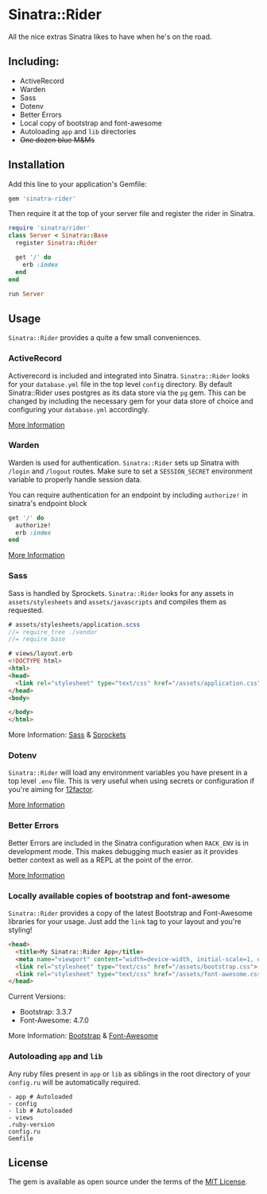 # Sinatra::Rider

All the nice extras Sinatra likes to have when he's on the road.

## Including:

- ActiveRecord
- Warden
- Sass
- Dotenv
- Better Errors
- Local copy of bootstrap and font-awesome
- Autoloading `app` and `lib` directories
- ~~One dozen blue M&Ms~~

## Installation

Add this line to your application's Gemfile:

```ruby
gem 'sinatra-rider'
```

Then require it at the top of your server file and register the rider in Sinatra.

```ruby
require 'sinatra/rider'
class Server < Sinatra::Base
  register Sinatra::Rider

  get '/' do
    erb :index
  end
end

run Server
```

## Usage

`Sinatra::Rider` provides a quite a few small conveniences.

### ActiveRecord

Activerecord is included and integrated into Sinatra. `Sinatra::Rider` looks for your `database.yml` file in the top level `config` directory. By default Sinatra::Rider uses postgres as its data store via the `pg` gem. This can be changed by including the necessary gem for your data store of choice and configuring your `database.yml` accordingly.

[More Information](https://github.com/janko-m/sinatra-activerecord)

### Warden

Warden is used for authentication. `Sinatra::Rider` sets up Sinatra with `/login` and `/logout` routes. Make sure to set a `SESSION_SECRET` environment variable to properly handle session data.

You can require authentication for an endpoint by including `authorize!` in sinatra's endpoint block

```ruby
get '/' do
  authorize!
  erb :index
end
```

[More Information](https://github.com/jsmestad/sinatra_warden)

### Sass

Sass is handled by Sprockets. `Sinatra::Rider` looks for any assets in `assets/stylesheets` and `assets/javascripts` and compiles them as requested.

```scss
# assets/stylesheets/application.scss
//= require_tree ./vendor
//= require base
```

```html
# views/layout.erb
<!DOCTYPE html>
<html>
<head>
  <link rel="stylesheet" type="text/css" href="/assets/application.css">
</head>
<body>

</body>
</html>
```

More Information: [Sass](http://sass-lang.com/) & [Sprockets](https://github.com/rails/sprockets)

### Dotenv

`Sinatra::Rider` will load any environment variables you have present in a top level `.env` file. This is very useful when using secrets or configuration if you're aiming for [12factor](https://12factor.net/).

[More Information](https://github.com/bkeepers/dotenv)

### Better Errors

Better Errors are included in the Sinatra configuration when `RACK_ENV` is in development mode. This makes debugging much easier as it provides better context as well as a REPL at the point of the error.


[More Information](https://github.com/charliesome/better_errors)

### Locally available copies of bootstrap and font-awesome

`Sinatra::Rider` provides a copy of the latest Bootstrap and Font-Awesome libraries for your usage. Just add the `link` tag to your layout and you're styling!

```html
<head>
  <title>My Sinatra::Rider App</title>
  <meta name="viewport" content="width=device-width, initial-scale=1, user-scalable=no">
  <link rel="stylesheet" type="text/css" href="/assets/bootstrap.css">
  <link rel="stylesheet" type="text/css" href="/assets/font-awesome.css">
</head>
```

Current Versions:
- Bootstrap: 3.3.7
- Font-Awesome: 4.7.0

More Information: [Bootstrap](https://getbootstrap.com/) & [Font-Awesome](http://fontawesome.io/)

### Autoloading `app` and `lib`

Any ruby files present in `app` or `lib` as siblings in the root directory of your `config.ru` will be automatically required.

```
- app # Autoloaded
- config
- lib # Autoloaded
- views
.ruby-version
config.ru
Gemfile
```

## License

The gem is available as open source under the terms of the [MIT License](http://opensource.org/licenses/MIT).

